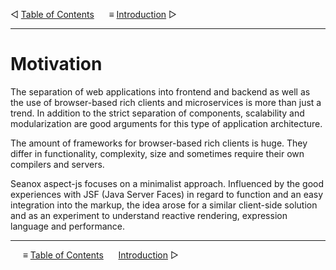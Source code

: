&#9665; [Table of Contents](README.md)
&nbsp;&nbsp;&nbsp;&nbsp; &#8801; [Introduction](introduction.md) &#9655;
- - -

# Motivation

The separation of web applications into frontend and backend as well as the use
of browser-based rich clients and microservices is more than just a trend. In
addition to the strict separation of components, scalability and modularization
are good arguments for this type of application architecture.

The amount of frameworks for browser-based rich clients is huge. They differ in
functionality, complexity, size and sometimes require their own compilers and
servers.

Seanox aspect-js focuses on a minimalist approach. Influenced by the good
experiences with JSF (Java Server Faces) in regard to function and an easy
integration into the markup, the idea arose for a similar client-side solution
and as an experiment to understand reactive rendering, expression language and
performance.



- - -
&nbsp;&nbsp;&nbsp;&nbsp; &#8801; [Table of Contents](README.md)
&nbsp;&nbsp;&nbsp;&nbsp; [Introduction](introduction.md) &#9655;
